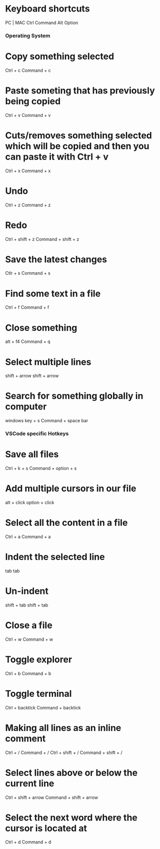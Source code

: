 # Keyboard shortcuts

PC          |           MAC
Ctrl                    Command
Alt                     Option

### Operating System
# Copy something selected
Ctrl + c                Command + c

# Paste someting that has previously being copied
Ctrl + v                Command + v

# Cuts/removes something selected which will be copied and then you can paste it with Ctrl + v
Ctrl + x                Command + x

# Undo
Ctrl + z                Command + z

# Redo
Ctrl + shift + z        Command + shift + z 

# Save the latest changes 
Ctlr + s                Command + s

# Find some text in a file
Ctrl + f                Command + f

# Close something
alt + f4                Command + q  

# Select multiple lines
shift + arrow           shift + arrow

# Search for something globally in computer
windows key + s         Command + space bar

### VSCode specific Hotkeys
# Save all files
Ctrl + k + s            Command + option + s

# Add multiple cursors in our file
alt + click             option + click

# Select all the content in a file
Ctrl + a                Command + a

# Indent the selected line
tab                     tab

# Un-indent
shift + tab             shift + tab

# Close a file
Ctrl + w                Command + w

# Toggle explorer
Ctrl + b                Command + b

# Toggle terminal
Ctrl + backtick         Command + backtick

# Making all lines as an inline comment
Ctrl + /                Command + /
Ctrl + shift + /        Command + shift + /

# Select lines above or below the current line
Ctrl + shift + arrow    Command + shift + arrow

# Select the next word where the cursor is located at
Ctrl + d                Command + d

